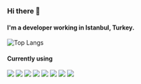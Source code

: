 ### Hi there 👋

#### I'm a developer working in Istanbul, Turkey.

![Top Langs](https://github-readme-stats-git-masterrstaa-rickstaa.vercel.app/api/top-langs/?username=alperenkoylu&langs_count=6&layout=compact)

#### Currently using
![](https://img.shields.io/badge/-ASP.NET-512bd4?logo=.NET&logoColor=white)
![](https://img.shields.io/badge/-C%23-2b006a?logo=Csharp&logoColor=white)
![](https://img.shields.io/badge/-JavaScript-000000?logo=JavaScript&logoColor=F7DF1E)
![](https://img.shields.io/badge/-TypeScript-000000?logo=TypeScript&logoColor=3178C6)
![](https://img.shields.io/badge/-VueJs-34495e?logo=Vuedotjs&logoColor=4FC08D)
![](https://img.shields.io/badge/-Go-69d7e4?logo=Go&logoColor=white)
![](https://img.shields.io/badge/-MSSQL-CC2927?logo=microsoft-sql-server&logoColor=white)
![](https://img.shields.io/badge/-Python-3776AB?logo=Python&logoColor=ffd241)

<!--
**alperenkoylu/alperenkoylu** is a ✨ _special_ ✨ repository because its `README.md` (this file) appears on your GitHub profile.

Here are some ideas to get you started:

- 🔭 I’m currently working on ...
- 🌱 I’m currently learning ...
- 👯 I’m looking to collaborate on ...
- 🤔 I’m looking for help with ...
- 💬 Ask me about ...
- 📫 How to reach me: ...
- 😄 Pronouns: ...
- ⚡ Fun fact: ...
-->
